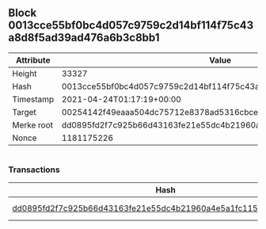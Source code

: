 ## Block 0013cce55bf0bc4d057c9759c2d14bf114f75c43a8d8f5ad39ad476a6b3c8bb1

Attribute | Value
--- | ---
Height | 33327
Hash | 0013cce55bf0bc4d057c9759c2d14bf114f75c43a8d8f5ad39ad476a6b3c8bb1
Timestamp | 2021-04-24T01:17:19+00:00
Target | 00254142f49eaaa504dc75712e8378ad5316cbcead634704b3734b6271167cc4
Merke root | dd0895fd2f7c925b66d43163fe21e55dc4b21960a4e5a1fc115ae4eeacb0aa9c
Nonce | 1181175226

```

```

### Transactions

Hash | Amount
--- | ---
[dd0895fd2f7c925b66d43163fe21e55dc4b21960a4e5a1fc115ae4eeacb0aa9c](dd0895fd2f7c925b66d43163fe21e55dc4b21960a4e5a1fc115ae4eeacb0aa9c.md) | 10.00000000 SKEPTI 
